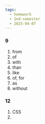 ```yaml
---
tags:
  - homework
  - 2nd-semester
  - 2025-04-07
---
```


### 9

1. from
2. of
3. with
4. than
5. like
6. of, for
7. as
8. without

### 12

1. CSS
2. 